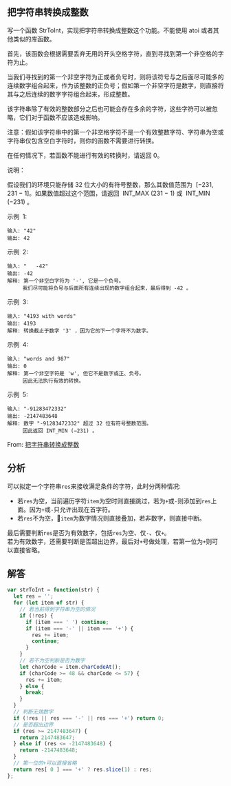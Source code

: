## 把字符串转换成整数

写一个函数 StrToInt，实现把字符串转换成整数这个功能。不能使用 atoi 或者其他类似的库函数。

首先，该函数会根据需要丢弃无用的开头空格字符，直到寻找到第一个非空格的字符为止。

当我们寻找到的第一个非空字符为正或者负号时，则将该符号与之后面尽可能多的连续数字组合起来，作为该整数的正负号；假如第一个非空字符是数字，则直接将其与之后连续的数字字符组合起来，形成整数。

该字符串除了有效的整数部分之后也可能会存在多余的字符，这些字符可以被忽略，它们对于函数不应该造成影响。

注意：假如该字符串中的第一个非空格字符不是一个有效整数字符、字符串为空或字符串仅包含空白字符时，则你的函数不需要进行转换。

在任何情况下，若函数不能进行有效的转换时，请返回 0。

说明：

假设我们的环境只能存储 32 位大小的有符号整数，那么其数值范围为  [−231,  231 − 1]。如果数值超过这个范围，请返回  INT_MAX (231 − 1) 或  INT_MIN (−231) 。

示例  1:

```
输入: "42"
输出: 42
```

示例  2:

```
输入: "   -42"
输出: -42
解释: 第一个非空白字符为 '-', 它是一个负号。
     我们尽可能将负号与后面所有连续出现的数字组合起来，最后得到 -42 。
```

示例  3:

```
输入: "4193 with words"
输出: 4193
解释: 转换截止于数字 '3' ，因为它的下一个字符不为数字。
```

示例  4:

```
输入: "words and 987"
输出: 0
解释: 第一个非空字符是 'w', 但它不是数字或正、负号。
     因此无法执行有效的转换。
```

示例  5:

```
输入: "-91283472332"
输出: -2147483648
解释: 数字 "-91283472332" 超过 32 位有符号整数范围。
     因此返回 INT_MIN (−231) 。
```

From: [把字符串转换成整数](https://leetcode-cn.com/problems/ba-zi-fu-chuan-zhuan-huan-cheng-zheng-shu-lcof)

## 分析
可以拟定一个字符串`res`来接收满足条件的字符，此时分两种情况:
+ 若`res`为空，当前遍历字符`item`为空时则直接跳过，若为`+`或`-`则添加到`res`上面。因为`+`或`-`只允许出现在首字符。
+ 若`res`不为空，`item`为数字情况则直接叠加，若非数字，则直接中断。

最后需要判断`res`是否为有效数字，包括`res`为空、仅`-`、仅`+`。   
若为有效数字，还需要判断是否超出边界，最后对`+`号做处理，若第一位为`+`则可以直接省略。

## 解答

```javascript
var strToInt = function(str) {
  let res = '';
  for (let item of str) {
    // 若当前得到字符串为空的情况
    if (!res) {
      if (item === ' ') continue;
      if (item === '-' || item === '+') {
        res += item;
        continue;
      }
    }
    // 若不为空判断是否为数字
    let charCode = item.charCodeAt();
    if (charCode >= 48 && charCode <= 57) {
      res += item;
    } else {
      break;
    }
  }
  // 判断无效数字
  if (!res || res === '-' || res === '+') return 0;
  // 是否超出边界
  if (res >= 2147483647) {
    return 2147483647;
  } else if (res <= -2147483648) {
    return -2147483648;
  }
  // 第一位的+可以直接省略
  return res[ 0 ] === '+' ? res.slice(1) : res;
};
```
